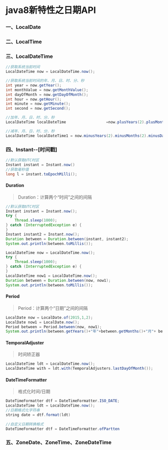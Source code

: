 # java8新特性之日期API

### 一、LocalDate

### 二、LocalTime

### 三、LocalDateTime

```java
//获取系统当前时间
LocalDateTime now = LocalDateTime.now();

//获取系统当前时间的年、月、日、时、分、秒
int year = now.getYear();
int monthValue = now.getMonthValue();
int dayOfMonth = now.getDayOfMonth();
int hour = now.getHour();
int minute = now.getMinute();
int second = now.getSecond();

//加年、月、日、时、分、秒
LocalDateTime localDateTime 			     =now.plusYears(2).plusMonths(2).plusDays(2).plusHours(2).plusMinutes(2).plusSeconds(2);

//减年、月、日、时、分、秒
LocalDateTime localDateTime1 = now.minusYears(2).minusMonths(2).minusDays(2).minusHours(2).minusMinutes(2).minusSeconds(2);
```

### 四、Instant--[时间戳]

```java
//默认获取UTC时区
Instant instant = Instant.now()
//获取毫秒值
long l = instant.toEpochMilli();
```

#### Duration

> Duration：计算两个“时间”之间的间隔

```java
//默认获取UTC时区
Instant instant = Instant.now();
try {
    Thread.sleep(1000);
} catch (InterruptedException e) {
}
Instant instant2 = Instant.now();
Duration between = Duration.between(instant, instant2);
System.out.println(between.toMillis());
```

```java
LocalDateTime now = LocalDateTime.now();
try {
    Thread.sleep(1000);
} catch (InterruptedException e) {
}
LocalDateTime now1 = LocalDateTime.now();
Duration between = Duration.between(now, now1);
System.out.println(between.toMillis());
```

#### Period

> Period：计算两个“日期”之间的间隔

```java
LocalDate now = LocalDate.of(2015,1,2);
LocalDate now1 = LocalDate.now();
Period between = Period.between(now, now1);
System.out.println(between.getYears()+"年"+between.getMonths()+"月"+ between.getDays()+"日");
```

#### TemporalAdjuster

> 时间矫正器

```java
LocalDateTime ldt = LocalDateTime.now();
LocalDateTime with = ldt.with(TemporalAdjusters.lastDayOfMonth());
```

#### DateTimeFormatter

> 格式化时间/日期

```java
DateTimeFormatter dtf = DateTimeFormatter.ISO_DATE;
LocalDateTime ldt = LocalDateTime.now();
//日期格式化字符串
string date = dtf.format(ldt)
    
//自定义日期转换格式
DateTimeFormatter dtf = DateTimeFormatter.ofPartten
```

### 五、ZoneDate、ZoneTime、ZoneDateTime

```java